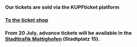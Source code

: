 ### Our tickets are sold via the KUPFticket platform
### <a href="https://nycmm.kupfticket.at/" target="_blank">To the ticket shop</a>
### From 20 July, advance tickets will be available in the <a href="https://mattighofen-erleben.at/betrieb/stadttrafik-mattighofen/" target="_blank">Stadttrafik Mattighofen</a> (Stadtplatz 15). 
